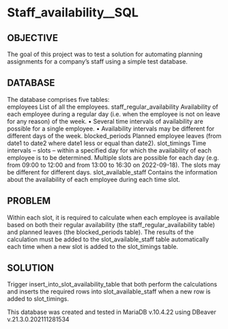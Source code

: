 # Staff_availability__SQL

## OBJECTIVE
The goal of this project was to test a solution for automating planning assignments for a company’s staff using a simple test database.
## DATABASE
The database comprises five tables:<br>
employees 
List of all the employees.
staff_regular_availability
Availability of each employee during a regular day (i.e. when the employee is not on leave for any reason) of the week.
•	Several time intervals of availability are possible for a single employee.
•	Availability intervals may be different for different days of the week.
blocked_periods
Planned employee leaves (from date1 to date2 where date1 less or equal than date2).
slot_timings
Time intervals – slots – within a specified day for which the availability of each employee is to be determined. Multiple slots are possible for each day (e.g. from 09:00 to 12:00 and from 13:00 to 16:30 on 2022-09-18). The slots may be different for different days.
slot_available_staff
Contains the information about the availability of each employee during each time slot.
## PROBLEM
Within each slot, it is required to calculate when each employee is available based on both their regular availability (the staff_regular_availability table) and planned leaves (the blocked_periods table). The results of the calculation must be added to the slot_available_staff table automatically each time when a new slot is added to the slot_timings table.
## SOLUTION
Trigger insert_into_slot_availability_table that both perform the calculations and inserts the required rows into slot_available_staff when a new row is added to slot_timings.

This database was created and tested in MariaDB v.10.4.22 using DBeaver v.21.3.0.202111281534  
